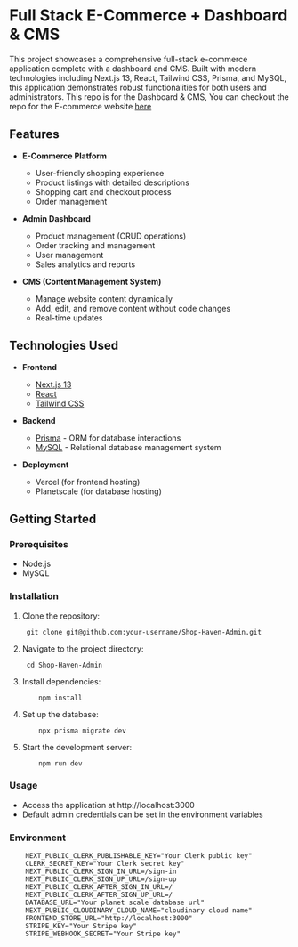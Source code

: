 # Full Stack E-Commerce + Dashboard & CMS

This project showcases a comprehensive full-stack e-commerce application complete with a dashboard and CMS. Built with modern technologies including Next.js 13, React, Tailwind CSS, Prisma, and MySQL, this application demonstrates robust functionalities for both users and administrators.
This repo is for the Dashboard & CMS, You can checkout the repo for the E-commerce website [here](https://github.com/Marwan-98/Shop-Haven-Store)

## Features

- **E-Commerce Platform**
  - User-friendly shopping experience
  - Product listings with detailed descriptions
  - Shopping cart and checkout process
  - Order management

- **Admin Dashboard**
  - Product management (CRUD operations)
  - Order tracking and management
  - User management
  - Sales analytics and reports

- **CMS (Content Management System)**
  - Manage website content dynamically
  - Add, edit, and remove content without code changes
  - Real-time updates

## Technologies Used

- **Frontend**
  - [Next.js 13](https://nextjs.org/)
  - [React](https://reactjs.org/)
  - [Tailwind CSS](https://tailwindcss.com/)

- **Backend**
  - [Prisma](https://www.prisma.io/) - ORM for database interactions
  - [MySQL](https://www.mysql.com/) - Relational database management system

- **Deployment**
  - Vercel (for frontend hosting)
  - Planetscale (for database hosting)

## Getting Started

### Prerequisites

- Node.js
- MySQL

### Installation

1. Clone the repository:
   ```
    git clone git@github.com:your-username/Shop-Haven-Admin.git
   ```

2. Navigate to the project directory:
   ```
    cd Shop-Haven-Admin
   ```

3. Install dependencies:
    ```
        npm install
    ```

4. Set up the database:
    ```
        npx prisma migrate dev
    ```

5. Start the development server:
    ```
        npm run dev
    ```
    
### Usage

- Access the application at http://localhost:3000
- Default admin credentials can be set in the environment variables

### Environment 
```
    NEXT_PUBLIC_CLERK_PUBLISHABLE_KEY="Your Clerk public key"
    CLERK_SECRET_KEY="Your Clerk secret key"
    NEXT_PUBLIC_CLERK_SIGN_IN_URL=/sign-in
    NEXT_PUBLIC_CLERK_SIGN_UP_URL=/sign-up
    NEXT_PUBLIC_CLERK_AFTER_SIGN_IN_URL=/
    NEXT_PUBLIC_CLERK_AFTER_SIGN_UP_URL=/
    DATABASE_URL="Your planet scale database url"
    NEXT_PUBLIC_CLOUDINARY_CLOUD_NAME="cloudinary cloud name"
    FRONTEND_STORE_URL="http://localhost:3000"
    STRIPE_KEY="Your Stripe key"
    STRIPE_WEBHOOK_SECRET="Your Stripe key"
```
